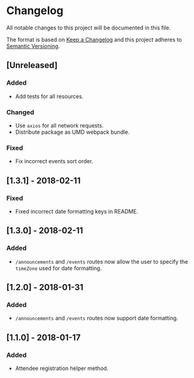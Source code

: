 # Changelog
All notable changes to this project will be documented in this file.

The format is based on [Keep a Changelog](http://keepachangelog.com/en/1.0.0/)
and this project adheres to [Semantic Versioning](http://semver.org/spec/v2.0.0.html).

## [Unreleased]
### Added
- Add tests for all resources.

### Changed
- Use `axios` for all network requests.
- Distribute package as UMD webpack bundle.

### Fixed
- Fix incorrect events sort order.

## [1.3.1] - 2018-02-11
### Fixed
- Fixed incorrect date formatting keys in README.

## [1.3.0] - 2018-02-11
### Added
- `/announcements` and `/events` routes now allow the user to specify the
  `timeZone` used for date formatting.

## [1.2.0] - 2018-01-31
### Added
- `/announcements` and `/events` routes now support date formatting.

## [1.1.0] - 2018-01-17
### Added
- Attendee registration helper method.
